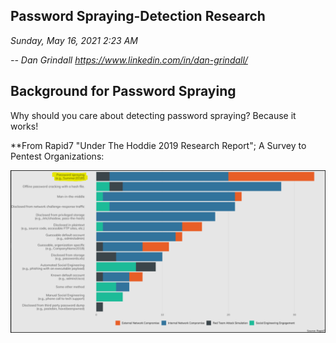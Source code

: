 ## Password Spraying-Detection Research
*Sunday, May 16, 2021*
*2:23 AM*

*-- Dan Grindall*
*https://www.linkedin.com/in/dan-grindall/*




## Background for Password Spraying

Why should you care about detecting password spraying? Because it works!
 
**From Rapid7 "Under The Hoddie 2019 Research Report"; A Survey to Pentest Organizations:

![Picture1.png](https://github.com/dangrgr/blog/blob/main/2020/05/images/Picture1.png)


